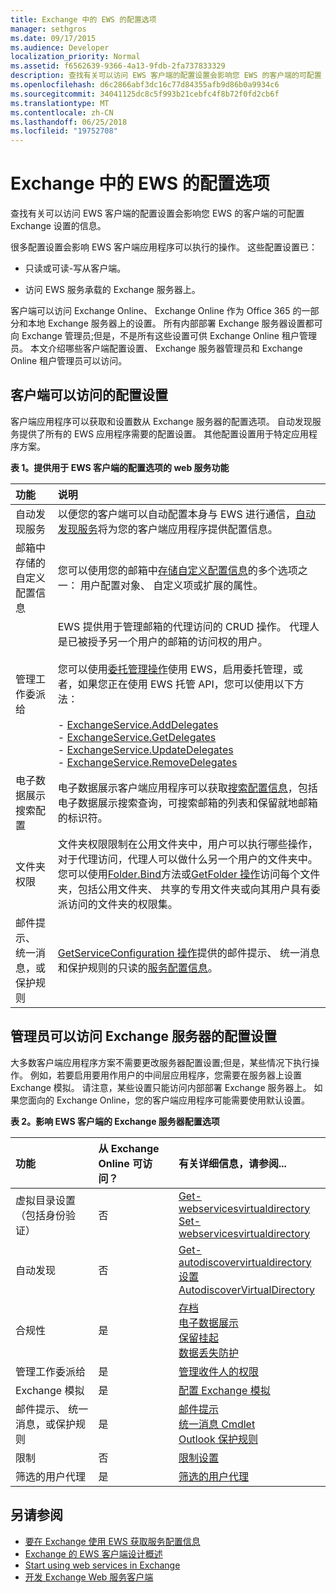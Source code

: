 ```yaml
---
title: Exchange 中的 EWS 的配置选项
manager: sethgros
ms.date: 09/17/2015
ms.audience: Developer
localization_priority: Normal
ms.assetid: f6562639-9366-4a13-9fdb-2fa737833329
description: 查找有关可以访问 EWS 客户端的配置设置会影响您 EWS 的客户端的可配置 Exchange 设置的信息。
ms.openlocfilehash: d6c2866abf3dc16c77d84355afb9d86b0a9934c6
ms.sourcegitcommit: 34041125dc8c5f993b21cebfc4f8b72f0fd2cb6f
ms.translationtype: MT
ms.contentlocale: zh-CN
ms.lasthandoff: 06/25/2018
ms.locfileid: "19752708"
---
```

# <a name="configuration-options-for-ews-in-exchange"></a>Exchange 中的 EWS 的配置选项

查找有关可以访问 EWS 客户端的配置设置会影响您 EWS 的客户端的可配置 Exchange 设置的信息。 
  
很多配置设置会影响 EWS 客户端应用程序可以执行的操作。 这些配置设置已： 
  
- 只读或可读-写从客户端。
    
- 访问 EWS 服务承载的 Exchange 服务器上。
    
客户端可以访问 Exchange Online、 Exchange Online 作为 Office 365 的一部分和本地 Exchange 服务器上的设置。 所有内部部署 Exchange 服务器设置都可向 Exchange 管理员;但是，不是所有这些设置可供 Exchange Online 租户管理员。 本文介绍哪些客户端配置设置、 Exchange 服务器管理员和 Exchange Online 租户管理员可以访问。
  
## <a name="configuration-settings-that-clients-can-access"></a>客户端可以访问的配置设置

客户端应用程序可以获取和设置数从 Exchange 服务器的配置选项。 自动发现服务提供了所有的 EWS 应用程序需要的配置设置。 其他配置设置用于特定应用程序方案。 
  
**表 1。提供用于 EWS 客户端的配置选项的 web 服务功能**

|**功能**|**说明**|
|:-----|:-----|
|自动发现服务  <br/> |以便您的客户端可以自动配置本身与 EWS 进行通信，[自动发现服务](autodiscover-for-exchange.md)将为您的客户端应用程序提供配置信息。  <br/> |
|邮箱中存储的自定义配置信息  <br/> |您可以使用您的邮箱中[存储自定义配置信息](persistent-application-settings-in-ews-in-exchange.md)的多个选项之一： 用户配置对象、 自定义项或扩展的属性。  <br/> |
|管理工作委派给  <br/> | EWS 提供用于管理邮箱的代理访问的 CRUD 操作。 代理人是已被授予另一个用户的邮箱的访问权的用户。<br/><br/>  您可以使用[委托管理操作](http://msdn.microsoft.com/en-us/library/bb409286%28v=exchg.150%29.aspx#bk_delegate_management)使用 EWS，启用委托管理，或者，如果您正在使用 EWS 托管 API，您可以使用以下方法：<br/><br/>- [ExchangeService.AddDelegates](http://msdn.microsoft.com/en-us/library/microsoft.exchange.webservices.data.exchangeservice.adddelegates%28v=exchg.80%29.aspx) <br/>- [ExchangeService.GetDelegates](http://msdn.microsoft.com/en-us/library/microsoft.exchange.webservices.data.exchangeservice.getdelegates%28v=exchg.80%29.aspx) <br/>- [ExchangeService.UpdateDelegates](http://msdn.microsoft.com/en-us/library/microsoft.exchange.webservices.data.exchangeservice.updatedelegates%28v=exchg.80%29.aspx) <br/>- [ExchangeService.RemoveDelegates](http://msdn.microsoft.com/en-us/library/microsoft.exchange.webservices.data.exchangeservice.removedelegates%28v=exchg.80%29.aspx) <br/> |
|电子数据展示搜索配置  <br/> |电子数据展示客户端应用程序可以获取[搜索配置信息](http://msdn.microsoft.com/library/8a54a6dc-110c-4972-a8bc-5ddb43c4b857%28Office.15%29.aspx)，包括电子数据展示搜索查询，可搜索邮箱的列表和保留就地邮箱的标识符。  <br/> |
|文件夹权限  <br/> |文件夹权限限制在公用文件夹中，用户可以执行哪些操作，对于代理访问，代理人可以做什么另一个用户的文件夹中。 您可以使用[Folder.Bind](http://msdn.microsoft.com/en-us/library/microsoft.exchange.webservices.data.folder.bind%28v=exchg.80%29.aspx)方法或[GetFolder 操作](http://msdn.microsoft.com/library/355bcf93-dc71-4493-b177-622afac5fdb9%28Office.15%29.aspx)访问每个文件夹，包括公用文件夹、 共享的专用文件夹或向其用户具有委派访问的文件夹的权限集。  <br/> |
|邮件提示、 统一消息，或保护规则  <br/> |[GetServiceConfiguration 操作](http://msdn.microsoft.com/library/070cbfe5-325a-4955-8e4a-8230ea0459a7%28Office.15%29.aspx)提供的邮件提示、 统一消息和保护规则的只读的[服务配置信息](how-to-get-service-configuration-information-by-using-ews-in-exchange.md)。  <br/> |
   
## <a name="configuration-settings-that-administrators-can-access-on-the-exchange-server"></a>管理员可以访问 Exchange 服务器的配置设置

大多数客户端应用程序方案不需要更改服务器配置设置;但是，某些情况下执行操作。 例如，若要启用要用作用户的中间层应用程序，您需要在服务器上设置 Exchange 模拟。 请注意，某些设置只能访问内部部署 Exchange 服务器上。 如果您面向的 Exchange Online，您的客户端应用程序可能需要使用默认设置。
  
**表 2。影响 EWS 客户端的 Exchange 服务器配置选项**

|**功能**|**从 Exchange Online 可访问？**|**有关详细信息，请参阅...**|
|:-----|:-----|:-----|
|虚拟目录设置 （包括身份验证）  <br/> |否  <br/> |[Get-webservicesvirtualdirectory](http://technet.microsoft.com/en-us/library/aa998810%28v=exchg.150%29.aspx) <br/> [Set-webservicesvirtualdirectory](http://technet.microsoft.com/en-us/library/aa997233%28v=exchg.150%29.aspx) <br/> |
|自动发现  <br/> |否  <br/> |[Get-autodiscovervirtualdirectory](http://technet.microsoft.com/en-us/library/aa996819%28v=exchg.150%29.aspx) <br/> [设置 AutodiscoverVirtualDirectory](http://technet.microsoft.com/en-us/library/aa998601%28v=exchg.150%29.aspx) <br/> |
|合规性  <br/> |是  <br/> |[存档](http://technet.microsoft.com/en-us/library/dd979800%28v=exchg.150%29.aspx) <br/> [电子数据展示](http://technet.microsoft.com/en-us/library/dd298021%28v=exchg.150%29.aspx) <br/> [保留挂起](http://technet.microsoft.com/en-us/library/dd335168%28v=exchg.150%29.aspx) <br/> [数据丢失防护](http://technet.microsoft.com/en-us/library/jj150527%28v=exchg.150%29.aspx) <br/> |
|管理工作委派给  <br/> |是  <br/> |[管理收件人的权限](http://technet.microsoft.com/en-us/library/jj919240%28v=exchg.150%29.aspx) <br/> |
|Exchange 模拟  <br/> |是  <br/> |[配置 Exchange 模拟](http://msdn.microsoft.com/en-us/library/bb204095%28EXCHG.140%29.aspx) <br/> |
|邮件提示、 统一消息，或保护规则  <br/> |是  <br/> |[邮件提示](http://technet.microsoft.com/en-us/library/jj649091%28v=exchg.150%29.aspx) <br/> [统一消息 Cmdlet](http://technet.microsoft.com/en-us/library/aa997665%28v=exchg.150%29.aspx) <br/> [Outlook 保护规则](http://technet.microsoft.com/en-us/library/dd638178%28v=exchg.150%29.aspx) <br/> |
|限制  <br/> |否  <br/> |[限制设置](ews-throttling-in-exchange.md) <br/> |
|筛选的用户代理  <br/> |是  <br/> |[筛选的用户代理](how-to-control-access-to-ews-in-exchange.md) <br/> |
   
## <a name="see-also"></a>另请参阅

- [要在 Exchange 使用 EWS 获取服务配置信息](how-to-get-service-configuration-information-by-using-ews-in-exchange.md)
- [Exchange 的 EWS 客户端设计概述](ews-client-design-overview-for-exchange.md)   
- [Start using web services in Exchange](start-using-web-services-in-exchange.md)   
- [开发 Exchange Web 服务客户端](develop-web-service-clients-for-exchange.md)
    

